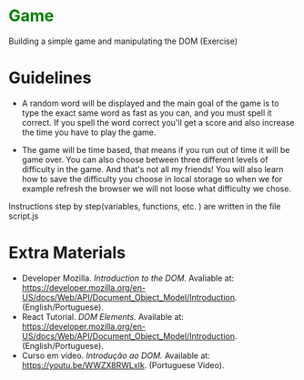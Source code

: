 # <span style="color: green"> Game </span>

 Building a simple game and manipulating the DOM (Exercise)
 
 # Guidelines </b>
 
- A random word will be displayed and the main goal of the game is to type the exact same word as fast as you can, and you must spell it correct. If you spell the word correct you'll get a score and also increase the time you have to play the game.

- The game will be time based, that means if you run out of time it will be game over. You can also choose between three different levels of difficulty in the game. And that's not all my friends! You will also learn how to save the difficulty you choose in local storage so when we for example refresh the browser we will not loose what difficulty we chose.

Instructions step by step(variables, functions, etc. ) are written in the file script.js

# Extra Materials </b>

- Developer Mozilla. <i> Introduction to the DOM.</i> Avaliable at: https://developer.mozilla.org/en-US/docs/Web/API/Document_Object_Model/Introduction. (English/Portuguese).
- React Tutorial. <i> DOM Elements. </i> Available at: https://developer.mozilla.org/en-US/docs/Web/API/Document_Object_Model/Introduction. (English/Portuguese).
- Curso em vídeo. <i> Introdução ao DOM. </i>  Available at: https://youtu.be/WWZX8RWLxIk. (Portuguese Video).
